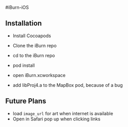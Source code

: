 #iBurn-iOS

## Installation

 * Install Cocoapods
 
 * Clone the iBurn repo
 
 * cd to the iBurn repo
 
 * pod install

 * open iBurn.xcworkspace

 * add libProj4.a to the MapBox pod, because of a bug
 
 
 ## Future Plans
 
 * load `image_url` for art when internet is available
 * Open in Safari pop up when clicking links
 
